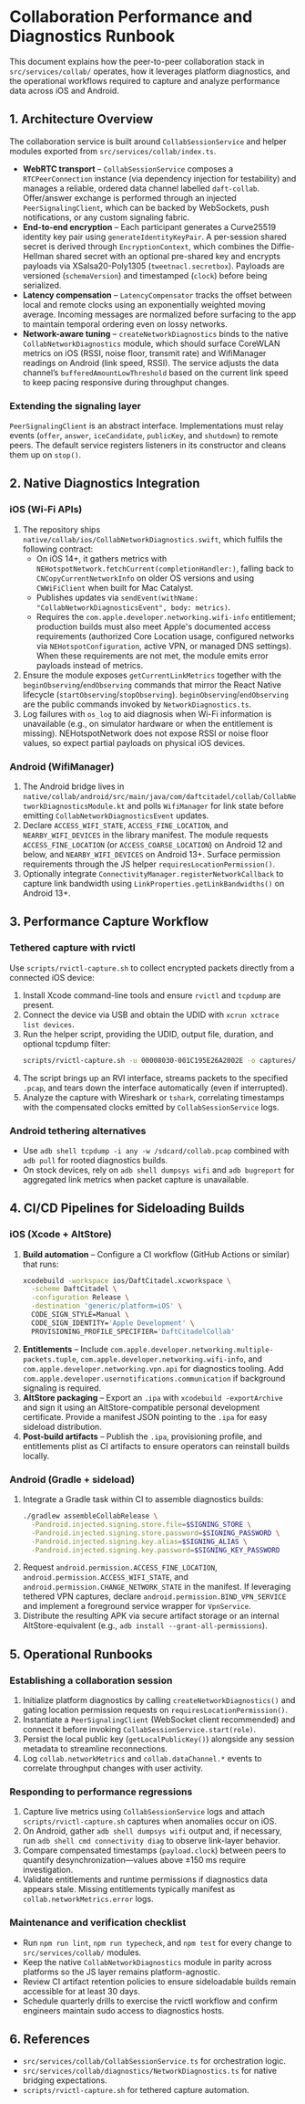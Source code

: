 # Collaboration Performance and Diagnostics Runbook

This document explains how the peer-to-peer collaboration stack in `src/services/collab/` operates, how it leverages platform diagnostics, and the operational workflows required to capture and analyze performance data across iOS and Android.

## 1. Architecture Overview

The collaboration service is built around `CollabSessionService` and helper modules exported from `src/services/collab/index.ts`.

- **WebRTC transport** – `CollabSessionService` composes a `RTCPeerConnection` instance (via dependency injection for testability) and manages a reliable, ordered data channel labelled `daft-collab`. Offer/answer exchange is performed through an injected `PeerSignalingClient`, which can be backed by WebSockets, push notifications, or any custom signaling fabric.
- **End-to-end encryption** – Each participant generates a Curve25519 identity key pair using `generateIdentityKeyPair`. A per-session shared secret is derived through `EncryptionContext`, which combines the Diffie-Hellman shared secret with an optional pre-shared key and encrypts payloads via XSalsa20-Poly1305 (`tweetnacl.secretbox`). Payloads are versioned (`schemaVersion`) and timestamped (`clock`) before being serialized.
- **Latency compensation** – `LatencyCompensator` tracks the offset between local and remote clocks using an exponentially weighted moving average. Incoming messages are normalized before surfacing to the app to maintain temporal ordering even on lossy networks.
- **Network-aware tuning** – `createNetworkDiagnostics` binds to the native `CollabNetworkDiagnostics` module, which should surface CoreWLAN metrics on iOS (RSSI, noise floor, transmit rate) and WifiManager readings on Android (link speed, RSSI). The service adjusts the data channel’s `bufferedAmountLowThreshold` based on the current link speed to keep pacing responsive during throughput changes.

### Extending the signaling layer

`PeerSignalingClient` is an abstract interface. Implementations must relay events (`offer`, `answer`, `iceCandidate`, `publicKey`, and `shutdown`) to remote peers. The default service registers listeners in its constructor and cleans them up on `stop()`.

## 2. Native Diagnostics Integration

### iOS (Wi-Fi APIs)

1. The repository ships `native/collab/ios/CollabNetworkDiagnostics.swift`, which fulfils the following contract:
   - On iOS 14+, it gathers metrics with `NEHotspotNetwork.fetchCurrent(completionHandler:)`, falling back to `CNCopyCurrentNetworkInfo` on older OS versions and using `CWWiFiClient` when built for Mac Catalyst.
   - Publishes updates via `sendEvent(withName: "CollabNetworkDiagnosticsEvent", body: metrics)`.
   - Requires the `com.apple.developer.networking.wifi-info` entitlement; production builds must also meet Apple's documented access requirements (authorized Core Location usage, configured networks via `NEHotspotConfiguration`, active VPN, or managed DNS settings). When these requirements are not met, the module emits error payloads instead of metrics.
2. Ensure the module exposes `getCurrentLinkMetrics` together with the `beginObserving`/`endObserving` commands that mirror the React Native lifecycle (`startObserving`/`stopObserving`). `beginObserving`/`endObserving` are the public commands invoked by `NetworkDiagnostics.ts`.
3. Log failures with `os_log` to aid diagnosis when Wi-Fi information is unavailable (e.g., on simulator hardware or when the entitlement is missing). NEHotspotNetwork does not expose RSSI or noise floor values, so expect partial payloads on physical iOS devices.

### Android (WifiManager)

1. The Android bridge lives in `native/collab/android/src/main/java/com/daftcitadel/collab/CollabNetworkDiagnosticsModule.kt` and polls `WifiManager` for link state before emitting `CollabNetworkDiagnosticsEvent` updates.
2. Declare `ACCESS_WIFI_STATE`, `ACCESS_FINE_LOCATION`, and `NEARBY_WIFI_DEVICES` in the library manifest. The module requests `ACCESS_FINE_LOCATION` (or `ACCESS_COARSE_LOCATION`) on Android 12 and below, and `NEARBY_WIFI_DEVICES` on Android 13+. Surface permission requirements through the JS helper `requiresLocationPermission()`.
3. Optionally integrate `ConnectivityManager.registerNetworkCallback` to capture link bandwidth using `LinkProperties.getLinkBandwidths()` on Android 13+.

## 3. Performance Capture Workflow

### Tethered capture with rvictl

Use `scripts/rvictl-capture.sh` to collect encrypted packets directly from a connected iOS device:

1. Install Xcode command-line tools and ensure `rvictl` and `tcpdump` are present.
2. Connect the device via USB and obtain the UDID with `xcrun xctrace list devices`.
3. Run the helper script, providing the UDID, output file, duration, and optional tcpdump filter:
   ```bash
   scripts/rvictl-capture.sh -u 00008030-001C195E26A2002E -o captures/collab-session.pcap -d 120 -f 'port 7000'
   ```
4. The script brings up an RVI interface, streams packets to the specified `.pcap`, and tears down the interface automatically (even if interrupted).
5. Analyze the capture with Wireshark or `tshark`, correlating timestamps with the compensated clocks emitted by `CollabSessionService` logs.

### Android tethering alternatives

- Use `adb shell tcpdump -i any -w /sdcard/collab.pcap` combined with `adb pull` for rooted diagnostics builds.
- On stock devices, rely on `adb shell dumpsys wifi` and `adb bugreport` for aggregated link metrics when packet capture is unavailable.

## 4. CI/CD Pipelines for Sideloading Builds

### iOS (Xcode + AltStore)

1. **Build automation** – Configure a CI workflow (GitHub Actions or similar) that runs:
   ```bash
   xcodebuild -workspace ios/DaftCitadel.xcworkspace \
     -scheme DaftCitadel \
     -configuration Release \
     -destination 'generic/platform=iOS' \
     CODE_SIGN_STYLE=Manual \
     CODE_SIGN_IDENTITY='Apple Development' \
     PROVISIONING_PROFILE_SPECIFIER='DaftCitadelCollab'
   ```
2. **Entitlements** – Include `com.apple.developer.networking.multiple-packets.tuple`, `com.apple.developer.networking.wifi-info`, and `com.apple.developer.networking.vpn.api` for diagnostics tooling. Add `com.apple.developer.usernotifications.communication` if background signaling is required.
3. **AltStore packaging** – Export an `.ipa` with `xcodebuild -exportArchive` and sign it using an AltStore-compatible personal development certificate. Provide a manifest JSON pointing to the `.ipa` for easy sideload distribution.
4. **Post-build artifacts** – Publish the `.ipa`, provisioning profile, and entitlements plist as CI artifacts to ensure operators can reinstall builds locally.

### Android (Gradle + sideload)

1. Integrate a Gradle task within CI to assemble diagnostics builds:
   ```bash
   ./gradlew assembleCollabRelease \
     -Pandroid.injected.signing.store.file=$SIGNING_STORE \
     -Pandroid.injected.signing.store.password=$SIGNING_PASSWORD \
     -Pandroid.injected.signing.key.alias=$SIGNING_ALIAS \
     -Pandroid.injected.signing.key.password=$SIGNING_KEY_PASSWORD
   ```
2. Request `android.permission.ACCESS_FINE_LOCATION`, `android.permission.ACCESS_WIFI_STATE`, and `android.permission.CHANGE_NETWORK_STATE` in the manifest. If leveraging tethered VPN captures, declare `android.permission.BIND_VPN_SERVICE` and implement a foreground service wrapper for `VpnService`.
3. Distribute the resulting APK via secure artifact storage or an internal AltStore-equivalent (e.g., `adb install --grant-all-permissions`).

## 5. Operational Runbooks

### Establishing a collaboration session

1. Initialize platform diagnostics by calling `createNetworkDiagnostics()` and gating location permission requests on `requiresLocationPermission()`.
2. Instantiate a `PeerSignalingClient` (WebSocket client recommended) and connect it before invoking `CollabSessionService.start(role)`.
3. Persist the local public key (`getLocalPublicKey()`) alongside any session metadata to streamline reconnections.
4. Log `collab.networkMetrics` and `collab.dataChannel.*` events to correlate throughput changes with user activity.

### Responding to performance regressions

1. Capture live metrics using `CollabSessionService` logs and attach `scripts/rvictl-capture.sh` captures when anomalies occur on iOS.
2. On Android, gather `adb shell dumpsys wifi` output and, if necessary, run `adb shell cmd connectivity diag` to observe link-layer behavior.
3. Compare compensated timestamps (`payload.clock`) between peers to quantify desynchronization—values above ±150 ms require investigation.
4. Validate entitlements and runtime permissions if diagnostics data appears stale. Missing entitlements typically manifest as `collab.networkMetrics.error` logs.

### Maintenance and verification checklist

- Run `npm run lint`, `npm run typecheck`, and `npm test` for every change to `src/services/collab/` modules.
- Keep the native `CollabNetworkDiagnostics` module in parity across platforms so the JS layer remains platform-agnostic.
- Review CI artifact retention policies to ensure sideloadable builds remain accessible for at least 30 days.
- Schedule quarterly drills to exercise the rvictl workflow and confirm engineers maintain sudo access to diagnostics hosts.

## 6. References

- `src/services/collab/CollabSessionService.ts` for orchestration logic.
- `src/services/collab/diagnostics/NetworkDiagnostics.ts` for native bridging expectations.
- `scripts/rvictl-capture.sh` for tethered capture automation.
